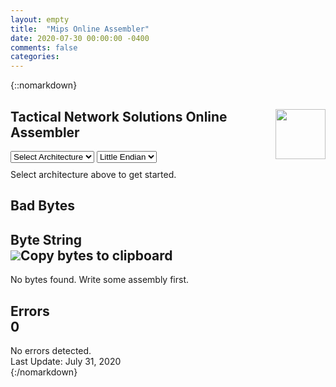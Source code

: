 ```yaml
---
layout: empty
title:  "Mips Online Assembler"
date: 2020-07-30 00:00:00 -0400
comments: false
categories: 
---
```

{::nomarkdown}
<html>
	<link rel="stylesheet" type="text/css" href="{{site.baseurl}}/assets/css/assembler.css">
    <script src="{{site.baseurl}}/assets/js/assembler/process.js"></script>
	<script src="{{site.baseurl}}/assets/js/assembler/MipsBase.js"></script>
	<body>
        <div>
			<img src="{{site.baseurl}}/assets/images/TNS.png" width="80" height="80" style="float: right;">
            <h2>
				Tactical Network Solutions Online Assembler
			</h2>
			<div style="margin-bottom: 10px;">
				<select id="arch" class="round">
					<option value="" selected>Select Architecture</option>
					<option value="1">MIPS I</option>
					<option value="2">MIPS II</option>
					<option value="3">MIPS III</option>
					<option value="4">MIPS IV</option>
				</select>
				<select id="endian" class="round">
					<option value="little">Little Endian</option>
					<option value="bit">Big Endian</option>
				</select>
			</div>
		</div>
		<div class="text-content">
			<div id="line-numbers"></div>
			<div id="bytes"></div>
			<div contenteditable="false" spellcheck="false" id="assembly"><div><span>Select architecture above to get started.</span></div></div>
            <div id="byte-data">
                <h2 id=bb-collapse class="collapsible">Bad Bytes </h2>
				<div id="bad-bytes"></div>
				<h2 id=bs-collapse class="collapsible">Byte String <div class="tooltip"><img id="copy-bytes" src="{{site.baseurl}}/assets/images/copy-icon.png" onmouseout="clearTooltip()"></img><span id="tooltip" class="tooltiptext">Copy bytes to clipboard</span></div> </h2>
				<div id="byte-string">No bytes found. Write some assembly first.</div>
				<h2 id=err-collapse class="collapsible">Errors <div id="error-count">0</div></h2>
				<div id="errors">No errors detected.</div>
			</div>
		</div>
	</body>
    <footer>Last Update: July 31, 2020</footer>
</html>
{:/nomarkdown}